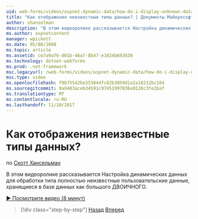 ```yaml
---
uid: web-forms/videos/aspnet-dynamic-data/how-do-i-display-unknown-datatypes
title: "Как отображения неизвестные типы данных? | Документы Майкрософт"
author: shanselman
description: "В этом видеоролике рассказывается Настройка динамических данных для обработки типа полностью неизвестные пользовательские данные, хранящиеся в базе данных как большого ДВОИЧНОГО."
ms.author: aspnetcontent
manager: wpickett
ms.date: 05/08/2008
ms.topic: article
ms.assetid: ce7a9af6-d01b-46a7-8b47-e1024b693830
ms.technology: dotnet-webforms
ms.prod: .net-framework
msc.legacyurl: /web-forms/videos/aspnet-dynamic-data/how-do-i-display-unknown-datatypes
msc.type: video
ms.openlocfilehash: f9b75542ba35384dfc82b3059d1a2a18212bc184
ms.sourcegitcommit: 9a9483aceb34591c97451997036a9120c3fe2baf
ms.translationtype: MT
ms.contentlocale: ru-RU
ms.lasthandoff: 11/10/2017
---
```

<a name="how-do-i-display-unknown-datatypes"></a>Как отображения неизвестные типы данных?
====================
по [Скотт Хансельман](https://github.com/shanselman)

В этом видеоролике рассказывается Настройка динамических данных для обработки типа полностью неизвестные пользовательские данные, хранящиеся в базе данных как большого ДВОИЧНОГО.

[&#9654; Посмотрите видео (8 минут)](https://channel9.msdn.com/Blogs/ASP-NET-Site-Videos/how-do-i-display-unknown-datatypes)

>[!div class="step-by-step"]
[Назад](how-do-i-make-custom-pages.md)
[Вперед](how-do-i-use-a-dynamiccontrol-in-listview-and-detailsview-controls.md)
